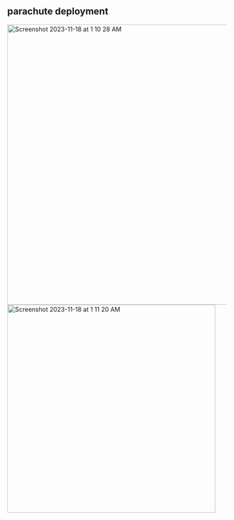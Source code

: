 ## parachute deployment
<img width="644" alt="Screenshot 2023-11-18 at 1 10 28 AM" src="https://github.com/taeseokyang/parachute_deployment/assets/136783693/3ca8005a-ec5b-4e89-9e6c-23c5a158d910">
<img width="478" alt="Screenshot 2023-11-18 at 1 11 20 AM" src="https://github.com/taeseokyang/parachute_deployment/assets/136783693/482c842e-7e24-4c64-8637-18cce3a70aad">
